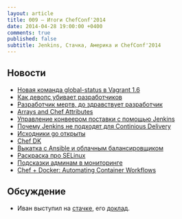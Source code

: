 ```yaml
---
layout: article
title: 009 — Итоги ChefConf'2014
date: 2014-04-28 19:00:00 +0400
comments: true
published: false
subtitle: Jenkins, Стачка, Америка и ChefConf'2014
---
```


## Новости
* [Новая команда global-status в Vagrant 1.6](http://www.vagrantup.com/blog/feature-preview-vagrant-1-6-global-status.html)
* [Как девопс убивает разработчиков](http://jeffknupp.com/blog/2014/04/15/how-devops-is-killing-the-developer/)
* [Разработчик мертв, до здравствует разработчик](http://www.paperplanes.de/2014/4/17/the-developer-is-dead.html)
* [Arrays and Chef Attributes](https://coderanger.net/2013/06/arrays-and-chef/)
* [Управление конвеером поставки с помощью Jenkins](http://www.infoq.com/articles/orch-pipelines-jenkins)
* [Почему Jenkins не подходят для Continious Delivery](http://www.cloudsidekick.com/blog/stretch-armstrong.html)
* [Исходники go открыты](http://www.go.cd/)
* [Chef DK](http://www.getchef.com/downloads/chef-dk/mac/)
* [Выкатка с Ansible и облачным балансировщиком](http://developer.rackspace.com/blog/rolling-deployments-with-ansible-and-cloud-load-balancers.html)
* [Раскраска про SELinux](https://github.com/mairin/selinux-coloring-book)
* [Подсказки админам в
  мониторинге](http://riltsken.github.io/devops/infrastructure/monitoring/2014/04/19/making-runbooks-more-useful-by-exposing-them-through-monitoring.html)
* [Chef + Docker: Automating Container Workflows](http://www.getchef.com/blog/2014/04/23/chef-docker-automating-container-workflows/)

## Обсуждение

* Иван выступил на [стачкe](http://nastachku.ru/), его [доклад](http://www.slideshare.net/evtuhovich/nastachku-33507860).
